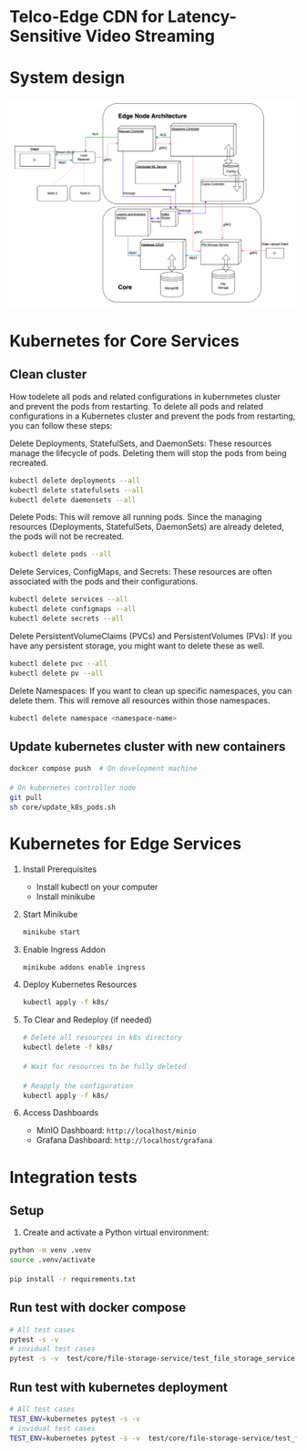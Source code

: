 # Telco-Edge CDN for Latency-Sensitive Video Streaming



# System design

![System design](images/system_design.png)




# Kubernetes for Core Services

## Clean cluster

How todelete all pods and related configurations in kubernmetes cluster and prevent the pods from restarting.
To delete all pods and related configurations in a Kubernetes cluster and prevent the pods from restarting, you can follow these steps:

Delete Deployments, StatefulSets, and DaemonSets: These resources manage the lifecycle of pods. Deleting them will stop the pods from being recreated.

```bash
kubectl delete deployments --all
kubectl delete statefulsets --all
kubectl delete daemonsets --all
```
Delete Pods: This will remove all running pods. Since the managing resources (Deployments, StatefulSets, DaemonSets) are already deleted, the pods will not be recreated.

```bash
kubectl delete pods --all
```
Delete Services, ConfigMaps, and Secrets: These resources are often associated with the pods and their configurations.

```bash
kubectl delete services --all
kubectl delete configmaps --all
kubectl delete secrets --all
```
Delete PersistentVolumeClaims (PVCs) and PersistentVolumes (PVs): If you have any persistent storage, you might want to delete these as well.

```bash
kubectl delete pvc --all
kubectl delete pv --all
```
Delete Namespaces: If you want to clean up specific namespaces, you can delete them. This will remove all resources within those namespaces.

```bash
kubectl delete namespace <namespace-name>
```

## Update kubernetes cluster with new containers

```bash
dockcer compose push  # On development machine

# On kubernetes controller node
git pull
sh core/update_k8s_pods.sh
```



# Kubernetes for Edge Services

1. Install Prerequisites
   - Install kubectl on your computer
   - Install minikube

2. Start Minikube
   ```bash
   minikube start
   ```

3. Enable Ingress Addon
   ```bash
   minikube addons enable ingress
   ```

4. Deploy Kubernetes Resources
   ```bash
   kubectl apply -f k8s/
   ```

5. To Clear and Redeploy (if needed)
   ```bash
   # Delete all resources in k8s directory
   kubectl delete -f k8s/
   
   # Wait for resources to be fully deleted
   
   # Reapply the configuration
   kubectl apply -f k8s/
   ```

6. Access Dashboards
   - MinIO Dashboard: ```http://localhost/minio```
   - Grafana Dashboard: ```http://localhost/grafana```



# Integration tests

## Setup

1. Create and activate a Python virtual environment:
```sh
python -m venv .venv
source .venv/activate 

pip install -r requirements.txt
```

## Run test with docker compose

```bash
# All test cases
pytest -s -v
# invidual test cases
pytest -s -v  test/core/file-storage-service/test_file_storage_service.py
```
## Run test with kubernetes deployment

```bash
# All test cases
TEST_ENV=kubernetes pytest -s -v
# invidual test cases
TEST_ENV=kubernetes pytest -s -v  test/core/file-storage-service/test_file_storage_service.py
```
